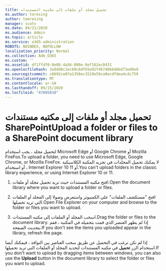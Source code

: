 ```yaml
---
title: تحميل مجلد أو ملفات إلى مكتبه المستندات
ms.author: toresing
author: tomresing
manager: scotv
ms.date: 04/21/2020
ms.audience: Admin
ms.topic: article
ms.service: o365-administration
ROBOTS: NOINDEX, NOFOLLOW
localization_priority: Normal
ms.collection: Adm_O365
ms.custom: ''
ms.assetid: df1ffdf0-8e08-4a56-880e-8ef162ec8431
ms.openlocfilehash: 3a9dd0c1ec89c6df65e92f46740b646bd73ed9e9
ms.sourcegitcommit: c6692ce0fa1358ec3529e59ca0ecdfdea4cdc759
ms.translationtype: MT
ms.contentlocale: ar-SA
ms.lasthandoff: 09/15/2020
ms.locfileid: "47805810"
---
```

# <a name="upload-a-folder-or-files-to-a-sharepoint-document-library"></a><span data-ttu-id="8ff94-102">تحميل مجلد أو ملفات إلى مكتبه مستندات SharePoint</span><span class="sxs-lookup"><span data-stu-id="8ff94-102">Upload a folder or files to a SharePoint document library</span></span>

<span data-ttu-id="8ff94-103">لتحميل مجلد ، يجب استخدام Microsoft Edge أو Google Chrome أو Mozilla FireFox.</span><span class="sxs-lookup"><span data-stu-id="8ff94-103">To upload a folder, you need to use Microsoft Edge, Google Chrome, or Mozilla FireFox.</span></span> <span data-ttu-id="8ff94-104">لا يمكنك تحميل المجلدات في تجربه المكتبة الكلاسيكية ، أو استخدام Internet Explorer 10 أو 11.</span><span class="sxs-lookup"><span data-stu-id="8ff94-104">You can't upload folders in the classic library experience, or using Internet Explorer 10 or 11.</span></span>
  
1. <span data-ttu-id="8ff94-105">افتح مكتبه المستندات حيث تريد تحميل مجلد أو ملفات.</span><span class="sxs-lookup"><span data-stu-id="8ff94-105">Open the document library where you want to upload a folder or files.</span></span>
    
2. <span data-ttu-id="8ff94-106">افتح "مستكشف الملفات" علي الكمبيوتر واستعرض وصولا إلى المجلد أو الملفات التي تريد تحميلها.</span><span class="sxs-lookup"><span data-stu-id="8ff94-106">Open File Explorer on your computer and browse to the folder or files you want to upload.</span></span>
    
3. <span data-ttu-id="8ff94-107">اسحب المجلد أو الملفات إلى مكتبه المستندات.</span><span class="sxs-lookup"><span data-stu-id="8ff94-107">Drag the folder or files to the document library.</span></span> <span data-ttu-id="8ff94-108">إذا لم يظهر العنصر الذي قمت بتحميله في المكتبة ، فقم بتحديث الصفحة.</span><span class="sxs-lookup"><span data-stu-id="8ff94-108">If you don't see the items you uploaded appear in the library, refresh the page.</span></span> 
    
<span data-ttu-id="8ff94-109">إذا لم تكن ترغب في التحميل عن طريق سحب العناصر بين النوافذ ، فيمكنك أيضا استخدام الزر **تحميل** في مكتبه المستندات لتحديد المجلد أو الملفات التي تريد تحميلها.</span><span class="sxs-lookup"><span data-stu-id="8ff94-109">If you don't want to upload by dragging items between windows, you can also use the **Upload** button in the document library to select the folder or files you want to upload.</span></span> 
  

